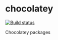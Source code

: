 # chocolatey

[![Build status](https://ci.appveyor.com/api/projects/status/isorjfnrqimf0dcm?svg=true)](https://ci.appveyor.com/project/qmfrederik/chocolatey)

Chocolatey packages
